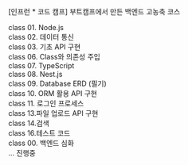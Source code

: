 [인프런 * 코드 캠프] 부트캠프에서 만든 백엔드 고농축 코스

class 01. Node.js  
class 02. 데이터 통신  
class 03. 기초 API 구현  
class 06. Class와 의존성 주입  
class 07. TypeScript  
class 08. Nest.js  
class 09. Database ERD (필기)  
class 10. ORM 활용 API 구현  
class 11. 로그인 프로세스  
class 13.파일 업로드 API 구현  
class 14.검색  
class 16.테스트 코드  
class 00. 백엔드 심화  
... 진행중
